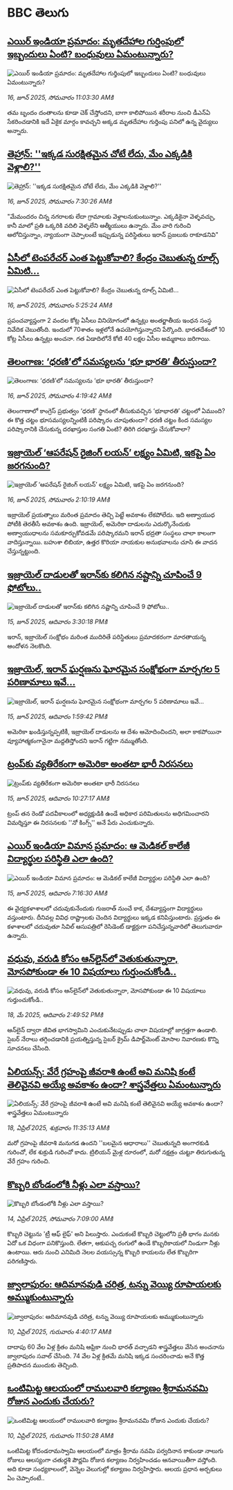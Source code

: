 # BBC తెలుగు## [ఎయిర్ ఇండియా ప్రమాదం: మృతదేహాల గుర్తింపులో ఇబ్బందులు ఏంటి? బంధువులు ఏమంటున్నారు? ](https://www.bbc.com/telugu/articles/cev4vzldzp9o?at_campaign=githubrss)![ఎయిర్ ఇండియా ప్రమాదం: మృతదేహాల గుర్తింపులో ఇబ్బందులు ఏంటి? బంధువులు ఏమంటున్నారు? ](https://ichef.bbci.co.uk/ace/standard/240/cpsprodpb/6fde/live/137c9d20-49fe-11f0-bbaa-4bc03e0665b7.jpg)_16, జూన్ 2025, సోమవారం 11:03:30 AMకి_తమ బృందం దంతాలను కూడా చెక్ చేస్తోందని, బాగా కాలిపోయిన శరీరాల నుంచి డీఎన్ఏ సేకరించడానికి ఇదే ఏకైక మార్గం కావచ్చని అక్కడ మృతదేహాల గుర్తింపు పనిలో ఉన్న వైద్యులు అన్నారు.## [తెహ్రాన్: ''ఇక్కడ సురక్షితమైన చోటే లేదు, మేం ఎక్కడికి వెళ్లాలి?''](https://www.bbc.com/telugu/articles/czr8r22pypro?at_campaign=githubrss)![తెహ్రాన్: ''ఇక్కడ సురక్షితమైన చోటే లేదు, మేం ఎక్కడికి వెళ్లాలి?''](https://ichef.bbci.co.uk/ace/standard/240/cpsprodpb/96e6/live/33c2cce0-4a57-11f0-aa21-a3cbe596c950.jpg)_16, జూన్ 2025, సోమవారం 7:30:26 AMకి_"మేమందరం చిన్న నగరాలకు లేదా గ్రామాలకు వెళ్లాలనుకుంటున్నాం.  ఎక్కడికైనా వెళ్ళవచ్చు, కానీ మాలో ప్రతి ఒక్కరికి వదిలి వెళ్ళలేని ఆత్మీయులు ఉన్నారు. మేం వారి గురించి ఆలోచిస్తున్నాం, న్యాయంగా చెప్పాలంటే ఇప్పుడున్న పరిస్థితులు ఇరాన్ ప్రజలుకు రాకూడనివి"## [ఏసీలో టెంపరేచర్ ఎంత పెట్టుకోవాలి?  కేంద్రం చెబుతున్న రూల్స్ ఏమిటి...](https://www.bbc.com/telugu/articles/czr8dek3m1po?at_campaign=githubrss)![ఏసీలో టెంపరేచర్ ఎంత పెట్టుకోవాలి?  కేంద్రం చెబుతున్న రూల్స్ ఏమిటి...](https://ichef.bbci.co.uk/ace/standard/240/cpsprodpb/a7ce/live/f9dc62e0-4793-11f0-84b6-6bf0f66205f1.jpg)_16, జూన్ 2025, సోమవారం 5:25:24 AMకి_ప్రపంచవ్యాప్తంగా 2 వందల కోట్ల ఏసీలు వినియోగంలో ఉన్నట్లు అంతర్జాతీయ ఇంధన సంస్థ నివేదిక చెబుతోంది. ఇందులో 70శాతం ఇళ్లలోనే ఉపయోగిస్తున్నారని పేర్కొంది. భారతదేశంలో 10 కోట్ల ఏసీలు ఉన్నట్లు అంచనా. గత ఏడాదిలోనే కోటి 40 లక్షల ఏసీల అమ్మకాలు జరిగాయి.## [తెలంగాణ: ‘ధరణి’లో సమస్యలను ‘భూ భారతి’ తీరుస్తుందా? ](https://www.bbc.com/telugu/articles/ced23eqxv48o?at_campaign=githubrss)![తెలంగాణ: ‘ధరణి’లో సమస్యలను ‘భూ భారతి’ తీరుస్తుందా? ](https://ichef.bbci.co.uk/ace/standard/240/cpsprodpb/e763/live/45cd25d0-479f-11f0-852d-2b00931dcf75.png)_16, జూన్ 2025, సోమవారం 4:19:42 AMకి_తెలంగాణాలో కాంగ్రెస్ ప్రభుత్వం ‘ధరణి’ స్థానంలో తీసుకువచ్చిన  ‘భూభారతి’ చట్టంలో ఏముంది? ఈ కొత్త చట్టం భూసమస్యలన్నింటికీ పరిష్కారం చూపుతుందా?   ధరణి చట్టం కింద సమస్యల పరిష్కారానికి చేసుకున్న దరఖాస్తుల సంగతి ఏంటి? తిరిగి దరఖాస్తు చేసుకోవాలా?## [ఇజ్రాయెల్  ‘ఆపరేషన్ రైజింగ్ లయన్’ లక్ష్యం ఏమిటి, ఇకపై ఏం జరగనుంది? ](https://www.bbc.com/telugu/articles/cp856d1k7d2o?at_campaign=githubrss)![ఇజ్రాయెల్  ‘ఆపరేషన్ రైజింగ్ లయన్’ లక్ష్యం ఏమిటి, ఇకపై ఏం జరగనుంది? ](https://ichef.bbci.co.uk/ace/standard/240/cpsprodpb/0cca/live/6c694de0-492a-11f0-ba1a-d1b39c23f4c6.jpg)_16, జూన్ 2025, సోమవారం 2:10:19 AMకి_ఇజ్రాయెల్  ప్రయత్నాలు మరింత ప్రమాదం తెచ్చి పెట్టే అవకాశం లేకపోలేదు. ఇది అణ్వాయుధ పోటీకి తెరతీసే అవకాశం ఉంది.  ఇజ్రాయెల్, అమెరికా దాడులను ఎదుర్కొనేందుకు అణ్వాయుధాలను సమకూర్చుకోవడమే పరిష్కారమని  ఇరాన్ భద్రతా సంస్థలు చాలా కాలంగా వాదిస్తున్నాయి. బహుశా లిబియా, ఉత్తర కొరియా నాయకుల అనుభవాలను చూసి ఈ వాదన చేస్తున్నట్టుంది.## [ఇజ్రాయెల్ దాడులతో ఇరాన్‌కు కలిగిన నష్టాన్ని చూపించే  9 ఫోటోలు..](https://www.bbc.com/telugu/articles/c3wdwneej9zo?at_campaign=githubrss)![ఇజ్రాయెల్ దాడులతో ఇరాన్‌కు కలిగిన నష్టాన్ని చూపించే  9 ఫోటోలు..](https://ichef.bbci.co.uk/ace/standard/240/cpsprodpb/6d3e/live/287c8400-49e6-11f0-b87c-1926a8d42077.jpg)_15, జూన్ 2025, ఆదివారం 3:30:18 PMకి_ఇరాన్, ఇజ్రాయెల్ సంక్షోభం మరింత ముదిరితే పరిస్థితులు ప్రమాదకరంగా మారతాయన్న ఆందోళన నెలకొంది.## [ఇజ్రాయెల్, ఇరాన్ ఘర్షణను ఘోరమైన సంక్షోభంగా మార్చగల 5 పరిణామాలు ఇవే... ](https://www.bbc.com/telugu/articles/c4g7gdk20y4o?at_campaign=githubrss)![ఇజ్రాయెల్, ఇరాన్ ఘర్షణను ఘోరమైన సంక్షోభంగా మార్చగల 5 పరిణామాలు ఇవే... ](https://ichef.bbci.co.uk/ace/standard/240/cpsprodpb/c6c0/live/5f48f6b0-49de-11f0-84b6-6bf0f66205f1.jpg)_15, జూన్ 2025, ఆదివారం 1:59:42 PMకి_అమెరికా ఖండిస్తున్నప్పటికీ, ఇజ్రాయెల్ దాడులను ఆ దేశం ఆమోదించిందని, అలా కాకపోయినా వ్యూహాత్మకంగానైనా మద్దతిస్తోందని ఇరాన్ గట్టిగా నమ్ముతోంది.## [ట్రంప్‌కు వ్యతిరేకంగా అమెరికా అంతటా భారీ నిరసనలు](https://www.bbc.com/telugu/articles/cqj7j7v08lqo?at_campaign=githubrss)![ట్రంప్‌కు వ్యతిరేకంగా అమెరికా అంతటా భారీ నిరసనలు](https://ichef.bbci.co.uk/ace/standard/240/cpsprodpb/9801/live/84ba4760-49c9-11f0-9228-f93e90cf08a6.jpg)_15, జూన్ 2025, ఆదివారం 10:27:17 AMకి_ట్రంప్ తన రెండో పదవీకాలంలో అధ్యక్షుడికి ఉండే అధికార పరిమితులను అధిగమించారని విమర్శిస్తూ ఈ నిరసనలకు ''నో కింగ్స్'' అనే పేరు ఎంచుకున్నారు.## [ఎయిర్ ఇండియా విమాన ప్రమాదం: ఆ మెడికల్ కాలేజీ విద్యార్థుల పరిస్థితి ఎలా ఉంది?](https://www.bbc.com/telugu/articles/cdj9j34kezdo?at_campaign=githubrss)![ఎయిర్ ఇండియా విమాన ప్రమాదం: ఆ మెడికల్ కాలేజీ విద్యార్థుల పరిస్థితి ఎలా ఉంది?](https://ichef.bbci.co.uk/ace/standard/240/cpsprodpb/698d/live/35153a90-49b4-11f0-85aa-53fe15efa651.png)_15, జూన్ 2025, ఆదివారం 7:16:30 AMకి_ఈ వైద్యకళాశాలలో చదువుకునేందుకు  గుజరాత్ నుంచే కాక, దేశవ్యాప్తంగా విద్యార్థులు  వస్తుంటారు. దీనివల్ల వివిధ రాష్ట్రాలకు చెందిన విద్యార్థులు ఇక్కడ కనిపిస్తుంటారు. ప్రస్తుతం ఈ కళాశాలలో చదువుతూ సివిల్ ఆసుపత్రిలో రెసిడెంట్ డాక్టర్లుగా పనిచేస్తున్నవారిలో  తెలుగువారూ ఉన్నారు.## [వధువు, వరుడి కోసం ఆన్‌లైన్‌లో వెతుకుతున్నారా, మోసపోకుండా ఈ 10 విషయాలు గుర్తుంచుకోండి..](https://www.bbc.com/telugu/articles/c5yrny82136o?at_campaign=githubrss)![వధువు, వరుడి కోసం ఆన్‌లైన్‌లో వెతుకుతున్నారా, మోసపోకుండా ఈ 10 విషయాలు గుర్తుంచుకోండి..](https://ichef.bbci.co.uk/ace/standard/240/cpsprodpb/74cc/live/3f04f8a0-28fe-11f0-8c66-ebf25fc2cfef.jpg)_18, మే 2025, ఆదివారం 2:49:52 PMకి_ఆన్‌లైన్ ద్వారా జీవిత భాగస్వామిని ఎంచుకునేటప్పుడు చాలా విషయాల్లో జాగ్రత్తగా ఉండాలి. సైబర్ నేరాలు తగ్గించడానికి ప్రయత్నిస్తున్న సైబర్ క్రైమ్ డిపార్ట్‌మెంట్ మోసాల నివారణకు కొన్ని సూచనలు చేసింది.## [ఏలియన్స్: వేరే గ్రహంపై జీవరాశి ఉంటే అవి మనిషి కంటే తెలివైనవి అయ్యే అవకాశం ఉందా? శాస్త్రవేత్తలు ఏమంటున్నారు](https://www.bbc.com/telugu/articles/cn7xelz1r85o?at_campaign=githubrss)![ఏలియన్స్: వేరే గ్రహంపై జీవరాశి ఉంటే అవి మనిషి కంటే తెలివైనవి అయ్యే అవకాశం ఉందా? శాస్త్రవేత్తలు ఏమంటున్నారు](https://ichef.bbci.co.uk/ace/standard/240/cpsprodpb/b07b/live/a29a56f0-1b9b-11f0-a455-cf1d5f751d2f.png)_18, ఏప్రిల్ 2025, శుక్రవారం 11:35:13 AMకి_మరో గ్రహంపై జీవరాశి మనుగడ ఉందని ''బలమైన ఆధారాలు'' చెబుతున్నది అంగారకుడి గురించో, లేక శుక్రుడి గురించో కాదు. ట్రిలియన్ మైళ్ల దూరంలో, మరో నక్షత్రం చుట్టూ తిరుగుతున్న వేరే గ్రహం గురించి.## [కొబ్బరి బోండంలోకి నీళ్లు ఎలా వస్తాయి?](https://www.bbc.com/telugu/articles/czjn4mzxxy8o?at_campaign=githubrss)![కొబ్బరి బోండంలోకి నీళ్లు ఎలా వస్తాయి?](https://ichef.bbci.co.uk/ace/standard/240/cpsprodpb/46c5/live/684a55e0-18fd-11f0-8b11-7756b7b808cc.jpg)_14, ఏప్రిల్ 2025, సోమవారం 7:09:00 AMకి_కొబ్బరి చెట్టును 'ట్రీ ఆఫ్ లైఫ్' అని పిలుస్తారు. ఎందుకంటే కొబ్బరి చెట్టులోని ప్రతీ భాగం మనకు ఏదో ఒక విధంగా పనికొస్తుంది. లేతగా, ఆకుపచ్చ రంగులో ఉండే కొబ్బరికాయలో నిండుగా నీళ్లు ఉంటాయి. ఆరు నుంచి ఎనిమిది నెలల వయస్సున్న కొబ్బరి కాయలను లేత కొబ్బరిగా పరిగణిస్తారు.## [జ్వాలాపురం: ఆదిమానవుడి చరిత్ర, టన్ను వెయ్యి రూపాయలకు అమ్ముకుంటున్నారు ](https://www.bbc.com/telugu/articles/creqqnwdd5qo?at_campaign=githubrss)![జ్వాలాపురం: ఆదిమానవుడి చరిత్ర, టన్ను వెయ్యి రూపాయలకు అమ్ముకుంటున్నారు ](https://ichef.bbci.co.uk/ace/standard/240/cpsprodpb/765e/live/b472e2d0-15b4-11f0-842b-a7355694993d.jpg)_10, ఏప్రిల్ 2025, గురువారం 4:40:17 AMకి_దాదాపు 60 వేల ఏళ్ల క్రితం మనిషి ఆఫ్రికా నుంచి భారత్ వచ్చాడని శాస్త్రవేత్తలు వేసిన అంచనాను జ్వాలాపురం సవాల్ చేసింది. 74 వేల ఏళ్ల క్రితమే మనిషి ఇక్కడ సంచరించాడు అనే కొత్త ప్రతిపాదన ముందుకు తెచ్చింది.## [ఒంటిమిట్ట ఆలయంలో రాములవారి కల్యాణం శ్రీరామనవమి రోజున ఎందుకు చేయరు?](https://www.bbc.com/telugu/articles/ce822j5e465o?at_campaign=githubrss)![ఒంటిమిట్ట ఆలయంలో రాములవారి కల్యాణం శ్రీరామనవమి రోజున ఎందుకు చేయరు?](https://ichef.bbci.co.uk/ace/standard/240/cpsprodpb/fed5/live/25534d40-1601-11f0-b58a-6113af226972.jpg)_10, ఏప్రిల్ 2025, గురువారం 11:50:28 AMకి_ఒంటిమిట్ట కోదండరామస్వామి ఆలయంలో మాత్రం శ్రీరామ నవమి పర్వదినాన కాకుండా నాలుగు రోజులు ఆలస్యంగా చతుర్దశి పౌర్ణమి రోజున కల్యాణం నిర్వహించడం ఆనవాయితీగా వస్తోంది. అది కూడా సంధ్యకాలంలో, వెన్నెల వెలుగుల్లో కల్యాణం నిర్వహిస్తారు. ఆలయ ప్రధాన అర్చకులు ఏం చెప్పారంటే..
